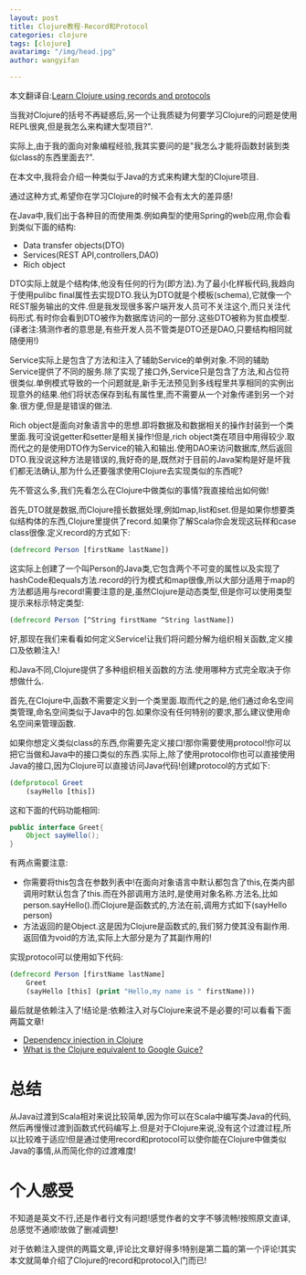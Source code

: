 ```yaml
---
layout: post
title: Clojure教程-Record和Protocol
categories: clojure
tags: [clojure]
avatarimg: "/img/head.jpg"
author: wangyifan

---
```



本文翻译自:[Learn Clojure using records and protocols](http://www.jayway.com/2013/02/05/learn-clojure-using-records-and-protocols/)

当我对Clojure的括号不再疑惑后,另一个让我质疑为何要学习Clojure的问题是使用REPL很爽,但是我怎么来构建大型项目?".

实际上,由于我的面向对象编程经验,我其实要问的是"我怎么才能将函数封装到类似class的东西里面去?".

在本文中,我将会介绍一种类似于Java的方式来构建大型的Clojure项目.

通过这种方式,希望你在学习Clojure的时候不会有太大的差异感!

在Java中,我们出于各种目的而使用类.例如典型的使用Spring的web应用,你会看到类似下面的结构:

-   Data transfer objects(DTO)
-   Services(REST API,controllers,DAO)
-   Rich object

DTO实际上就是个结构体,他没有任何的行为(即方法).为了最小化样板代码,我趋向于使用pulibc final属性去实现DTO.我认为DTO就是个模板(schema),它就像一个REST服务输出的文件.但是我发现很多客户端开发人员可不关注这个,而只关注代码形式.有时你会看到DTO被作为数据库访问的一部分.这些DTO被称为贫血模型.(译者注:猜测作者的意思是,有些开发人员不管类是DTO还是DAO,只要结构相同就随便用!)

Service实际上是包含了方法和注入了辅助Service的单例对象.不同的辅助Service提供了不同的服务.除了实现了接口外,Service只是包含了方法,和占位符很类似.单例模式导致的一个问题就是,新手无法预见到多线程里共享相同的实例出现意外的结果.他们将状态保存到私有属性里,而不需要从一个对象传递到另一个对象.很方便,但是是错误的做法.

Rich object是面向对象语言中的思想.即将数据及和数据相关的操作封装到一个类里面.我可没说getter和setter是相关操作!但是,rich object类在项目中用得较少.取而代之的是使用DTO作为Service的输入和输出.使用DAO来访问数据库,然后返回DTO.我没说这种方法是错误的,我好奇的是,既然对于目前的Java架构是好是坏我们都无法确认,那为什么还要强求使用Clojure去实现类似的东西呢?

<!-- more -->

先不管这么多,我们先看怎么在Clojure中做类似的事情?我直接给出如何做!

首先,DTO就是数据,而Clojure擅长数据处理,例如map,list和set.但是如果你想要类似结构体的东西,Clojure里提供了record.如果你了解Scala你会发现这玩样和case class很像.定义record的方式如下:

```clojure
(defrecord Person [firstName lastName])
```

这实际上创建了一个叫Person的Java类,它包含两个不可变的属性以及实现了hashCode和equals方法.record的行为模式和map很像,所以大部分适用于map的方法都适用与record!需要注意的是,虽然Clojure是动态类型,但是你可以使用类型提示来标示特定类型:

```clojure
(defrecord Person [^String firstName ^String lastName])
```

好,那现在我们来看看如何定义Service!让我们将问题分解为组织相关函数,定义接口及依赖注入!

和Java不同,Clojure提供了多种组织相关函数的方法.使用哪种方式完全取决于你想做什么.

首先,在Clojure中,函数不需要定义到一个类里面.取而代之的是,他们通过命名空间类管理,命名空间类似于Java中的包.如果你没有任何特别的要求,那么建议使用命名空间来管理函数.

如果你想定义类似class的东西,你需要先定义接口!那你需要使用protocol!你可以把它当做和Java中的接口类似的东西.实际上,除了使用protocol你也可以直接使用Java的接口,因为Clojure可以直接访问Java代码!创建protocol的方式如下:

```clojure
(defprotocol Greet
    (sayHello [this])
```

这和下面的代码功能相同:

```java
public interface Greet{
    Object sayHello();
}
```

有两点需要注意:

-   你需要将this包含在参数列表中!在面向对象语言中默认都包含了this,在类内部调用时默认包含了this.而在外部调用方法时,是使用对象名称.方法名,比如person.sayHello().而Clojure是函数式的,方法在前,调用方式如下(sayHello person)
-   方法返回的是Object.这是因为Clojure是函数式的,我们努力使其没有副作用.返回值为void的方法,实际上大部分是为了其副作用的!

实现protocol可以使用如下代码:

```clojure
(defrecord Person [firstName lastName]
    Greet
    (sayHello [this] (print "Hello,my name is " firstName)))
```

最后就是依赖注入了!结论是:依赖注入对与Clojure来说不是必要的!可以看看下面两篇文章!

-   [Dependency injection in
    Clojure](http://tech.puredanger.com/2010/03/01/dependency-injection-clojure/)
-   [What is the Clojure equivalent to Google
    Guice?](http://stackoverflow.com/questions/13085370/what-is-the-clojure-equivalent-to-google-guice)

# 总结

从Java过渡到Scala相对来说比较简单,因为你可以在Scala中编写类Java的代码,然后再慢慢过渡到函数式代码编写上.但是对于Clojure来说,没有这个过渡过程,所以比较难于适应!但是通过使用record和protocol可以使你能在Clojure中做类似Java的事情,从而简化你的过渡难度!

个人感受
========

不知道是英文不行,还是作者行文有问题!感觉作者的文字不够流畅!按照原文直译,总感觉不通顺!故做了删减调整!

对于依赖注入提供的两篇文章,评论比文章好得多!特别是第二篇的第一个评论!其实本文就简单介绍了Clojure的record和protocol入门而已!
